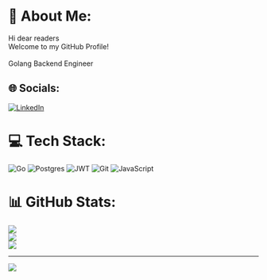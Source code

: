 # 💫 About Me:
Hi dear readers<br>Welcome to my GitHub Profile!<br><br>Golang Backend Engineer<br>


## 🌐 Socials:
[![LinkedIn](https://img.shields.io/badge/LinkedIn-%230077B5.svg?logo=linkedin&logoColor=white)](https://www.linkedin.com/in/ibrohim-haknazarov-2960252a8/) 

# 💻 Tech Stack:
![Go](https://img.shields.io/badge/go-%2300ADD8.svg?style=for-the-badge&logo=go&logoColor=white) ![Postgres](https://img.shields.io/badge/postgres-%23316192.svg?style=for-the-badge&logo=postgresql&logoColor=white) ![JWT](https://img.shields.io/badge/JWT-black?style=for-the-badge&logo=JSON%20web%20tokens) ![Git](https://img.shields.io/badge/git-%23F05033.svg?style=for-the-badge&logo=git&logoColor=white) ![JavaScript](https://img.shields.io/badge/javascript-%23323330.svg?style=for-the-badge&logo=javascript&logoColor=%23F7DF1E)
# 📊 GitHub Stats:
![](https://github-readme-stats.vercel.app/api?username=ibrahaknazarov&theme=dark&hide_border=false&include_all_commits=false&count_private=false)<br/>
![](https://nirzak-streak-stats.vercel.app/?user=ibrahaknazarov&theme=dark&hide_border=false)<br/>
![](https://github-readme-stats.vercel.app/api/top-langs/?username=ibrahaknazarov&theme=dark&hide_border=false&include_all_commits=false&count_private=false&layout=compact)

---
[![](https://visitcount.itsvg.in/api?id=ibrahaknazarov&icon=0&color=0)](https://visitcount.itsvg.in)

<!-- Proudly created with GPRM ( https://gprm.itsvg.in ) -->
